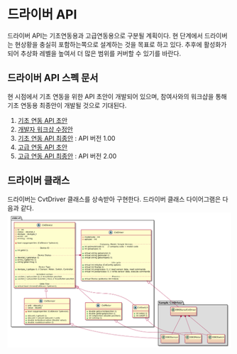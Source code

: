 # 드라이버 API

드라이버 API는 기초연동용과 고급연동용으로 구분될 계획이다. 현 단계에서 드라이버는 현상황을 충실히 포함하는쪽으로 설계하는 것을 목표로 하고 있다. 추후에 활성화가 되어 추상화 레벨을 높여서 더 많은 범위를 커버할 수 있기를 바란다.

## 드라이버 API 스펙 문서
현 시점에서 기초 연동을 위한 API 초안이 개발되어 있으며, 참여사와의 워크샵을 통해 기초 연동용 최종안이 개발될 것으로 기대된다.

  1. [기초 연동 API 초안]()
  1. [개발자 워크샵 수정안]()
  1. [기초 연동 API 최종안]() : API 버전 1.00
  1. [고급 연동 API 초안]()
  1. [고급 연동 API 최종안]() : API 버전 2.00


## 드라이버 클래스

드라이버는 CvtDriver 클래스를 상속받아 구현한다.
드라이버 클래스 다이어그램은 다음과 같다.
![class_diagram](images/converter_class.png)
